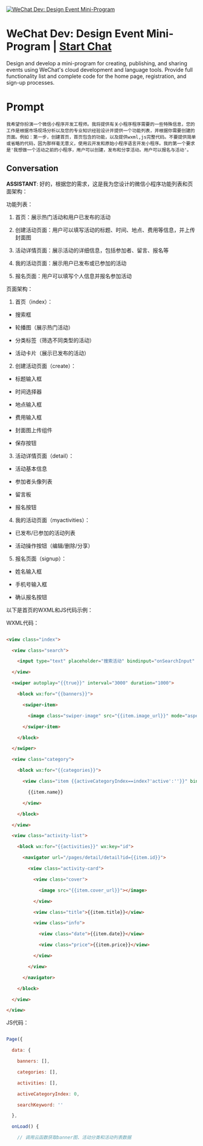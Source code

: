 
[![WeChat Dev: Design Event Mini-Program](https://flow-prompt-covers.s3.us-west-1.amazonaws.com/icon/vintage/vint_11.png)](https://gptcall.net/chat.html?data=%7B%22contact%22%3A%7B%22id%22%3A%225ZizwJe6gL77qDF3T7p2A%22%2C%22flow%22%3Atrue%7D%7D)
# WeChat Dev: Design Event Mini-Program | [Start Chat](https://gptcall.net/chat.html?data=%7B%22contact%22%3A%7B%22id%22%3A%225ZizwJe6gL77qDF3T7p2A%22%2C%22flow%22%3Atrue%7D%7D)
Design and develop a mini-program for creating, publishing, and sharing events using WeChat's cloud development and language tools. Provide full functionality list and complete code for the home page, registration, and sign-up processes.

# Prompt

```
我希望你扮演一个微信小程序开发工程师。我将提供有关小程序程序需要的一些特殊信息，您的工作是根据市场现场分析以及您的专业知识经验设计并提供一个功能列表，并根据你需要创建的页面。例如：第一步，创建首页，首页包含的功能，以及提供wxml,js完整代码。不要提供简单或省略的代码，因为那样毫无意义，使用云开发和原始小程序语言开发小程序。我的第一个要求是'我想做一个活动之前的小程序，用户可以创建，发布和分享活动。用户可以报名与活动'。
```

## Conversation

**ASSISTANT**: 好的，根据您的需求，这是我为您设计的微信小程序功能列表和页面架构：



功能列表：



1. 首页：展示热门活动和用户已发布的活动

2. 创建活动页面：用户可以填写活动的标题、时间、地点、费用等信息，并上传封面图

3. 活动详情页面：展示活动的详细信息，包括参加者、留言、报名等

4. 我的活动页面：展示用户已发布或已参加的活动

5. 报名页面：用户可以填写个人信息并报名参加活动



页面架构：



1. 首页（index）：

- 搜索框

- 轮播图（展示热门活动）

- 分类标签（筛选不同类型的活动）

- 活动卡片（展示已发布的活动）



2. 创建活动页面（create）：

- 标题输入框

- 时间选择器

- 地点输入框

- 费用输入框

- 封面图上传组件

- 保存按钮



3. 活动详情页面（detail）：

- 活动基本信息

- 参加者头像列表

- 留言板

- 报名按钮



4. 我的活动页面（myactivities）：

- 已发布/已参加的活动列表

- 活动操作按钮（编辑/删除/分享）



5. 报名页面（signup）：

- 姓名输入框

- 手机号输入框

- 确认报名按钮



以下是首页的WXML和JS代码示例：



WXML代码：

```html

<view class="index">

  <view class="search">

    <input type="text" placeholder="搜索活动" bindinput="onSearchInput" value="{{ searchKeyword }}" />

  </view>

  <swiper autoplay="{{true}}" interval="3000" duration="1000">

    <block wx:for="{{banners}}">

      <swiper-item>

        <image class="swiper-image" src="{{item.image_url}}" mode="aspectFill"></image>

      </swiper-item>

    </block>

  </swiper>

  <view class="category">

    <block wx:for="{{categories}}">

      <view class="item {{activeCategoryIndex==index?'active':''}}" bindtap="onSelectCategory">

        {{item.name}}

      </view>

    </block>

  </view>

  <view class="activity-list">

    <block wx:for="{{activities}}" wx:key="id">

      <navigator url="/pages/detail/detail?id={{item.id}}">

        <view class="activity-card">

          <view class="cover">

            <image src="{{item.cover_url}}"></image>

          </view>

          <view class="title">{{item.title}}</view>

          <view class="info">

            <view class="date">{{item.date}}</view>

            <view class="price">{{item.price}}</view>

          </view>

        </view>

      </navigator>

    </block>

  </view>

</view>

```



JS代码：

```javascript

Page({

  data: {

    banners: [],

    categories: [],

    activities: [],

    activeCategoryIndex: 0,

    searchKeyword: ''

  },

  onLoad() {

    // 调用云函数获取banner图、活动分类和活动列表数据

   


